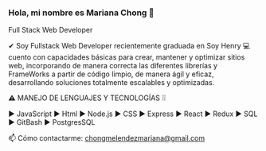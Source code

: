 ### Hola, mi nombre es Mariana Chong 👋

Full Stack Web Developer

✔ Soy Fullstack Web Developer recientemente graduada en Soy Henry 💻 cuento con capacidades básicas para crear, mantener y optimizar sitios web, incorporando de manera correcta las diferentes librerías y FrameWorks a partir de código limpio, de manera ágil y eficaz, desarrollando soluciones totalmente escalables y optimizadas.

 ⚠ MANEJO DE LENGUAJES Y TECNOLOGÍAS ❕❕

► JavaScript ► Html ► Node.js ► CSS ► Express ► React ► Redux ► SQL ► GitBash ► PostgresSQL


📫 Cómo contactarme: chongmelendezmariana@gmail.com
